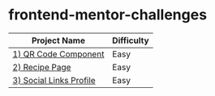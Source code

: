 # frontend-mentor-challenges

| Project Name                                                                                          | Difficulty |
| ----------------------------------------------------------------------------------------------------- | ---------- |
| [1) QR Code Component](https://beautiful-taffy-1baac0.netlify.app/)                                   | Easy       |
| [2) Recipe Page](https://tangerine-pavlova-e98c41.netlify.app/)                                       | Easy       |
| [3) Social Links Profile](https://66d5a9d1d929650557573324--iridescent-salmiakki-20d99c.netlify.app/) | Easy       |
